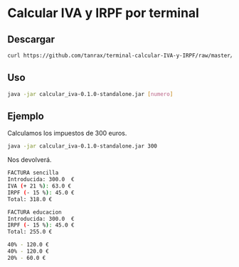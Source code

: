 # Calcular IVA y IRPF por terminal

## Descargar

``` bash
curl https://github.com/tanrax/terminal-calcular-IVA-y-IRPF/raw/master/dist/calcular_iva-1.0.0-standalone.jar --output calcular_iva-1.0.0-standalone.jar
```

## Uso

``` bash
java -jar calcular_iva-0.1.0-standalone.jar [numero]
```

## Ejemplo

Calculamos los impuestos de 300 euros.

``` bash
java -jar calcular_iva-0.1.0-standalone.jar 300
```

Nos devolverá.

``` bash
FACTURA sencilla
Introducida: 300.0  €
IVA (+ 21 %): 63.0 €
IRPF (- 15 %): 45.0 €
Total: 318.0 €

FACTURA educacion
Introducida: 300.0  €
IRPF (- 15 %): 45.0 €
Total: 255.0 €

40% - 120.0 €
40% - 120.0 €
20% - 60.0 €
```

